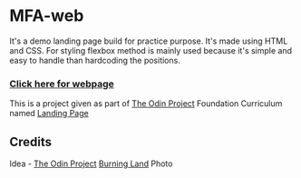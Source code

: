 # MFA-web

It's a demo landing page build for practice purpose. It's made using HTML and CSS. For styling flexbox method is mainly used because it's simple and easy to handle than hardcoding the positions.

### [Click here for webpage](https://naseef03.github.io/mfa-web/)

This is a project given as part of [The Odin Project](https://www.theodinproject.com/) Foundation Curriculum named [Landing Page](https://www.theodinproject.com/lessons/foundations-landing-page)

## Credits
Idea - [The Odin Project](https://www.theodinproject.com/)
[Burning Land](https://www.pexels.com/photo/iceland-nature-space-dark-7267852/) Photo